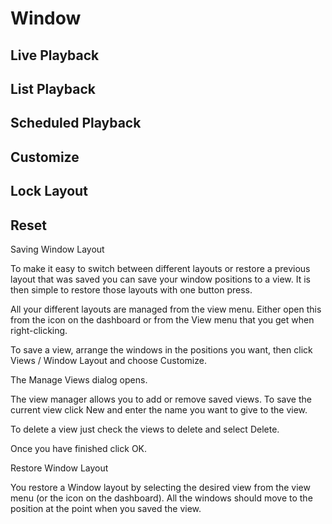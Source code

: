 # Window

## Live Playback

## List Playback

## Scheduled Playback

## Customize

## Lock Layout

## Reset

Saving Window Layout

To make it easy to switch between different layouts or restore a previous layout that was saved you can save your window positions to a view. It is then simple to restore those layouts with one button press.

All your different layouts are managed from the view menu. Either open this from the icon on the dashboard or from the View menu that you get when right-clicking.



To save a view, arrange the windows in the positions you want, then click Views / Window Layout and choose Customize.

The Manage Views dialog opens.



The view manager allows you to add or remove saved views. To save the current view click New and enter the name you want to give to the view.

To delete a view just check the views to delete and select Delete.

Once you have finished click OK.

 

Restore Window Layout

You restore a Window layout by selecting the desired view from the view menu (or the icon on the dashboard). All the windows should move to the position at the point when you saved the view.

